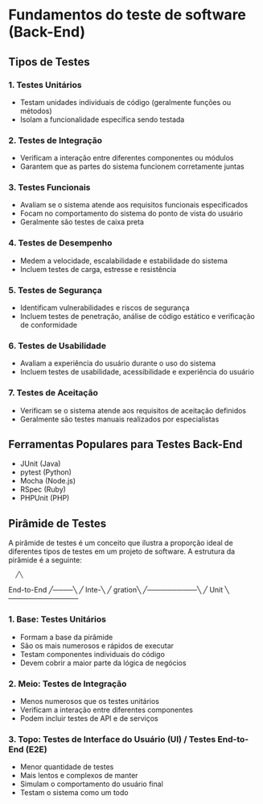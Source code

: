 # Fundamentos do teste de software (Back-End)


## Tipos de Testes

### 1. Testes Unitários

- Testam unidades individuais de código (geralmente funções ou métodos)
- Isolam a funcionalidade específica sendo testada

### 2. Testes de Integração

- Verificam a interação entre diferentes componentes ou módulos
- Garantem que as partes do sistema funcionem corretamente juntas

### 3. Testes Funcionais

- Avaliam se o sistema atende aos requisitos funcionais especificados
- Focam no comportamento do sistema do ponto de vista do usuário
- Geralmente são testes de caixa preta

### 4. Testes de Desempenho

- Medem a velocidade, escalabilidade e estabilidade do sistema
- Incluem testes de carga, estresse e resistência

### 5. Testes de Segurança

- Identificam vulnerabilidades e riscos de segurança
- Incluem testes de penetração, análise de código estático e verificação de conformidade

### 6. Testes de Usabilidade

- Avaliam a experiência do usuário durante o uso do sistema
- Incluem testes de usabilidade, acessibilidade e experiência do usuário

### 7. Testes de Aceitação

- Verificam se o sistema atende aos requisitos de aceitação definidos
- Geralmente são testes manuais realizados por especialistas

## Ferramentas Populares para Testes Back-End

- JUnit (Java)
- pytest (Python)
- Mocha (Node.js)
- RSpec (Ruby)
- PHPUnit (PHP)

## Pirâmide de Testes

A pirâmide de testes é um conceito que ilustra a proporção ideal de diferentes tipos de testes em um projeto de software. A estrutura da pirâmide é a seguinte:


      ╱╲
  End-to-End
    ╱────╲
   ╱ Inte-╲
  ╱ gration╲
 ╱──────────╲
╱   Unit     ╲
──────────────


### 1. Base: Testes Unitários

- Formam a base da pirâmide
- São os mais numerosos e rápidos de executar
- Testam componentes individuais do código
- Devem cobrir a maior parte da lógica de negócios

### 2. Meio: Testes de Integração

- Menos numerosos que os testes unitários
- Verificam a interação entre diferentes componentes
- Podem incluir testes de API e de serviços

### 3. Topo: Testes de Interface do Usuário (UI) / Testes End-to-End (E2E)

- Menor quantidade de testes
- Mais lentos e complexos de manter
- Simulam o comportamento do usuário final
- Testam o sistema como um todo




